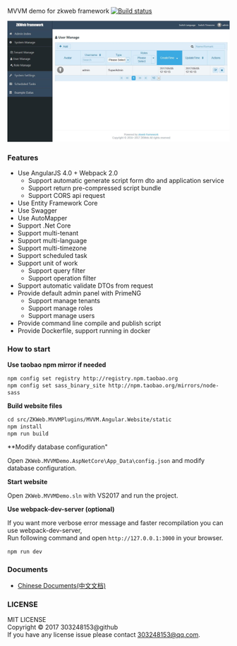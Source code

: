 MVVM demo for zkweb framework [![Build status](https://ci.appveyor.com/api/projects/status/412kh8yf7yd915j1?svg=true)](https://ci.appveyor.com/project/303248153/zkweb-mvvmdemo)

![preview](./docs/preview.jpg)

### Features

- Use AngularJS 4.0 + Webpack 2.0
    - Support automatic generate script form dto and application service
    - Support return pre-compressed script bundle
    - Support CORS api request
- Use Entity Framework Core
- Use Swagger
- Use AutoMapper
- Support .Net Core
- Support multi-tenant
- Support multi-language
- Support multi-timezone
- Support scheduled task
- Support unit of work
    - Support query filter
    - Support operation filter
- Support automatic validate DTOs from request
- Provide default admin panel with PrimeNG
    - Support manage tenants
    - Support manage roles
    - Support manage users
- Provide command line compile and publish script
- Provide Dockerfile, support running in docker

### How to start

**Use taobao npm mirror if needed**

```
npm config set registry http://registry.npm.taobao.org
npm config set sass_binary_site http://npm.taobao.org/mirrors/node-sass
```

**Build website files**

```
cd src/ZKWeb.MVVMPlugins/MVVM.Angular.Website/static
npm install
npm run build
```

**Modify database configuration"

Open `ZKWeb.MVVMDemo.AspNetCore\App_Data\config.json` and modify database configuration.

**Start website**

Open `ZKWeb.MVVMDemo.sln` with VS2017 and run the project.

**Use webpack-dev-server (optional)**

If you want more verbose error message and faster recompilation you can use webpack-dev-server, <br/>
Run following command and open `http://127.0.0.1:3000` in your browser.

```
npm run dev
```

### Documents

- [Chinese Documents(中文文档)](./docs/cn)

### LICENSE

MIT LICENSE<br/>
Copyright © 2017 303248153@github<br/>
If you have any license issue please contact 303248153@qq.com.<br/>

